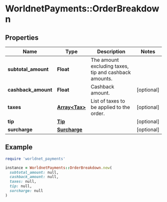 # WorldnetPayments::OrderBreakdown

## Properties

| Name | Type | Description | Notes |
| ---- | ---- | ----------- | ----- |
| **subtotal_amount** | **Float** | The amount excluding taxes, tip and cashback amounts. |  |
| **cashback_amount** | **Float** | Cashback amount. | [optional] |
| **taxes** | [**Array&lt;Tax&gt;**](Tax.md) | List of taxes to be applied to the order. | [optional] |
| **tip** | [**Tip**](Tip.md) |  | [optional] |
| **surcharge** | [**Surcharge**](Surcharge.md) |  | [optional] |

## Example

```ruby
require 'worldnet_payments'

instance = WorldnetPayments::OrderBreakdown.new(
  subtotal_amount: null,
  cashback_amount: null,
  taxes: null,
  tip: null,
  surcharge: null
)
```

